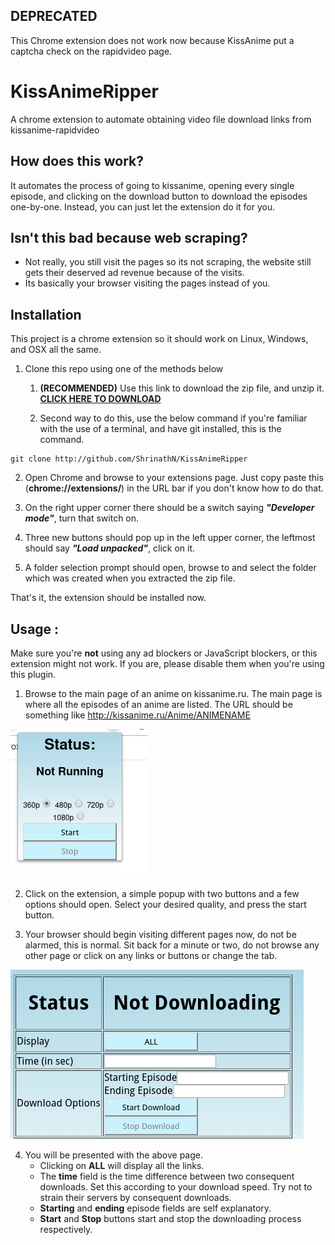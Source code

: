 ## DEPRECATED
This Chrome extension does not work now because KissAnime put a captcha check on the rapidvideo page.

# KissAnimeRipper
A chrome extension to automate obtaining video file download links from kissanime-rapidvideo

## How does this work?
It automates the process of going to kissanime, opening every single episode, and clicking on the download button to download the episodes one-by-one.
Instead, you can just let the extension do it for you.

## Isn't this bad because web scraping?
* Not really, you still visit the pages so its not scraping, the website still gets their deserved ad revenue because of the visits.
* Its basically your browser visiting the pages instead of you.

## Installation

This project is a chrome extension so it should work on Linux, Windows, and OSX all the same.

1. Clone this repo using one of the methods below

	1. **(RECOMMENDED)** Use this link to download the zip file, and unzip it.
  **[CLICK HERE TO DOWNLOAD](https://github.com/ShrinathN/KissAnimeRipper/archive/master.zip)**

	2. Second way to do this, use the below command if you're familiar with the use of a terminal, and have git installed, this is the command.

```
git clone http://github.com/ShrinathN/KissAnimeRipper
```

2. Open Chrome and browse to your extensions page. Just copy paste this (**chrome://extensions/**) in the URL bar if you don't know how to do that.

3. On the right upper corner there should be a switch saying _**"Developer mode"**_, turn that switch on.

4. Three new buttons should pop up in the left upper corner, the leftmost should say _**"Load unpacked"**_, click on it.

5. A folder selection prompt should open, browse to and select the folder which was created when you extracted the zip file.

That's it, the extension should be installed now.

## Usage :

Make sure you're **not** using any ad blockers or JavaScript blockers, or this extension might not work. If you are, please disable them when you're using this plugin.

1. Browse to the main page of an anime on kissanime.ru. The main page is where all the episodes of an anime are listed. The URL should be something like http://kissanime.ru/Anime/ANIMENAME

![Extension Image](https://raw.githubusercontent.com/ShrinathN/KissAnimeRipper/master/img/image_plugin.png)

2. Click on the extension, a simple popup with two buttons and a few options should open. Select your desired quality, and press the start button.

3. Your browser should begin visiting different pages now, do not be alarmed, this is normal. Sit back for a minute or two, do not browse any other page or click on any links or buttons or change the tab.

![Results Page](https://raw.githubusercontent.com/ShrinathN/KissAnimeRipper/master/img/image_results_page.png)

4. You will be presented with the above page.
	* Clicking on **ALL** will display all the links.
	* The __time__ field is the time difference between two consequent downloads. Set this according to your download speed. Try not to strain their servers by consequent downloads.
	* **Starting** and **ending** episode fields are self explanatory.
	* **Start** and **Stop** buttons start and stop the downloading process respectively.

